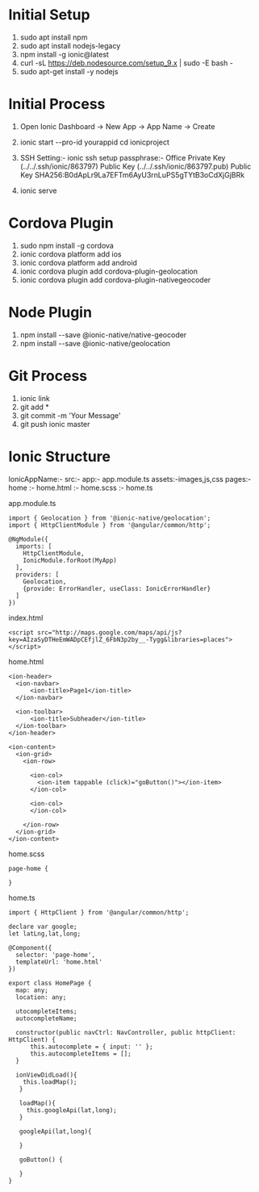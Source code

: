 # Initial Setup
  1. sudo apt install npm
  2. sudo apt install nodejs-legacy
  3. npm install -g ionic@latest
  4. curl -sL https://deb.nodesource.com/setup_9.x | sudo -E bash -
  5. sudo apt-get install -y nodejs

# Initial Process
  1. Open Ionic Dashboard -> New App -> App Name -> Create

  2. ionic start --pro-id yourappid
     cd ionicproject

  3. SSH Setting:-
       ionic ssh setup
       passphrase:- Office
       Private Key (../../.ssh/ionic/863797)
       Public Key (../../.ssh/ionic/863797.pub)
       Public Key SHA256:B0dApLr9La7EFTm6AyU3rnLuPS5gTYtB3oCdXjGjBRk

  4. ionic serve

# Cordova Plugin
  1. sudo npm install -g cordova
  2. ionic cordova platform add ios
  3. ionic cordova platform add android
  4. ionic cordova plugin add cordova-plugin-geolocation
  5. ionic cordova plugin add cordova-plugin-nativegeocoder

# Node Plugin
  1. npm install --save @ionic-native/native-geocoder
  2. npm install --save @ionic-native/geolocation

# Git Process
  1. ionic link
  2. git add *
  3. git commit -m 'Your Message'   
  4. git push ionic master

# Ionic Structure
  IonicAppName:-
    src:-
      app:-   app.module.ts
      assets:-images,js,css
      pages:- home
              :- home.html
              :- home.scss
              :- home.ts

  app.module.ts

    import { Geolocation } from '@ionic-native/geolocation';
    import { HttpClientModule } from '@angular/common/http';

    @NgModule({
      imports: [
        HttpClientModule,
        IonicModule.forRoot(MyApp)
      ],
      providers: [
        Geolocation,
        {provide: ErrorHandler, useClass: IonicErrorHandler}
      ]
    })

  index.html

    <script src="http://maps.google.com/maps/api/js?key=AIzaSyDTHeEmWADpCEfjlZ_6FbN3p2by__-Tygg&libraries=places">
    </script>

  home.html

    <ion-header>
      <ion-navbar>
          <ion-title>Page1</ion-title>
      </ion-navbar>

      <ion-toolbar>
          <ion-title>Subheader</ion-title>
      </ion-toolbar>
    </ion-header>

    <ion-content>
      <ion-grid>
        <ion-row>

          <ion-col>
            <ion-item tappable (click)="goButton()"></ion-item>
          </ion-col>

          <ion-col>
          </ion-col>

        </ion-row>
      </ion-grid>
    </ion-content>

  home.scss

    page-home {

    }

  home.ts

    import { HttpClient } from '@angular/common/http';

    declare var google;
    let latLng,lat,long;

    @Component({
      selector: 'page-home',
      templateUrl: 'home.html'
    })

    export class HomePage {
      map: any;
      location: any;

      utocompleteItems;
      autocompleteName;

      constructor(public navCtrl: NavController, public httpClient: HttpClient) {
          this.autocomplete = { input: '' };
          this.autocompleteItems = [];
      }

      ionViewDidLoad(){
        this.loadMap();
       }

       loadMap(){
         this.googleApi(lat,long);
       }

       googleApi(lat,long){

       }

       goButton() {

       }
    }
